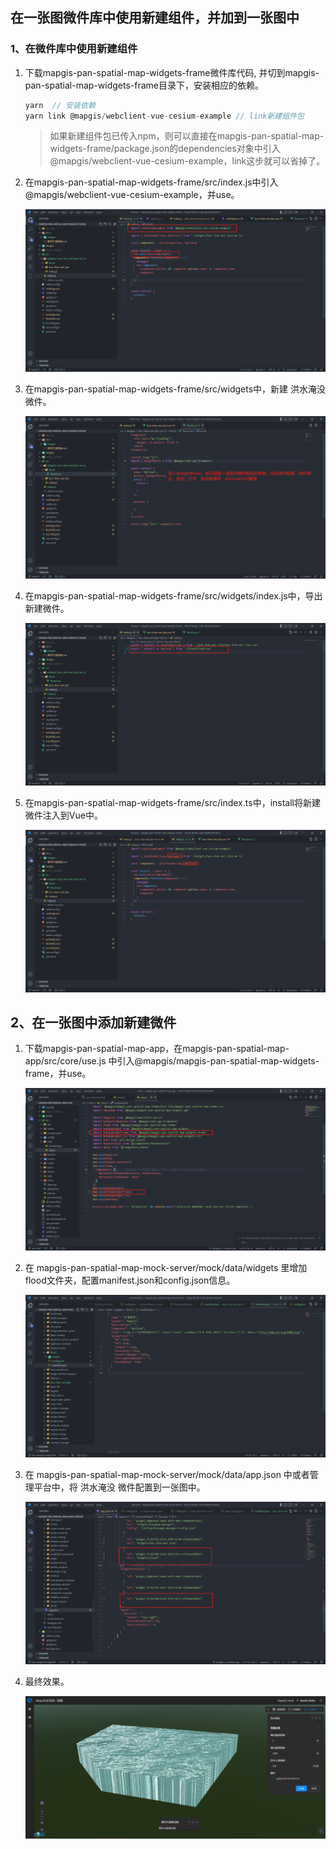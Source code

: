 ## 在一张图微件库中使用新建组件，并加到一张图中

### 1、在微件库中使用新建组件

1. 下载mapgis-pan-spatial-map-widgets-frame微件库代码, 并切到mapgis-pan-spatial-map-widgets-frame目录下，安装相应的依赖。

   ```js
   yarn  // 安装依赖
   yarn link @mapgis/webclient-vue-cesium-example // link新建组件包
   ```

   > 如果新建组件包已传入npm，则可以直接在mapgis-pan-spatial-map-widgets-frame/package.json的dependencies对象中引入@mapgis/webclient-vue-cesium-example，link这步就可以省掉了。

2. 在mapgis-pan-spatial-map-widgets-frame/src/index.js中引入@mapgis/webclient-vue-cesium-example，并use。

   ![component9.png](./images/component9.png)

3. 在mapgis-pan-spatial-map-widgets-frame/src/widgets中，新建 洪水淹没 微件。

   ![component10.png](./images/component10.png)

4. 在mapgis-pan-spatial-map-widgets-frame/src/widgets/index.js中，导出新建微件。

   ![component11.png](./images/component11.png)

5. 在mapgis-pan-spatial-map-widgets-frame/src/index.ts中，install将新建微件注入到Vue中。

   ![component12.png](./images/component12.png)

## 2、在一张图中添加新建微件

1. 下载mapgis-pan-spatial-map-app，在mapgis-pan-spatial-map-app/src/core/use.js 中引入@mapgis/mapgis-pan-spatial-map-widgets-frame，并use。

   ![component13.png](./images/component13.png)

2. 在 mapgis-pan-spatial-map-mock-server/mock/data/widgets 里增加 flood文件夹，配置manifest.json和config.json信息。

   ![component14.png](./images/component14.png)

3. 在 mapgis-pan-spatial-map-mock-server/mock/data/app.json 中或者管理平台中，将 洪水淹没 微件配置到一张图中。

   ![component15.png](./images/component15.png)

4. 最终效果。

   ![component16.png](./images/component16.png)